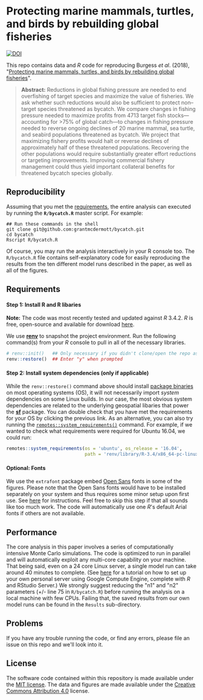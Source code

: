 # Protecting marine mammals, turtles, and birds by rebuilding global fisheries

[![DOI](https://zenodo.org/badge/DOI/10.5281/zenodo.1188538.svg)](https://doi.org/10.5281/zenodo.1188538)

This repo contains data and *R* code for reproducing Burgess *et al*. (2018), "[Protecting marine mammals, turtles, and birds by rebuilding global fisheries](http://dx.doi.org/10.1126/science.aao4248)". 

> **Abstract:** Reductions in global fishing pressure are needed to end overfishing of target species and maximize the value of fisheries. We ask whether such reductions would also be sufficient to protect non–target species threatened as bycatch. We compare changes in fishing pressure needed to maximize profits from 4713 target fish stocks—accounting for >75% of global catch—to changes in fishing pressure needed to reverse ongoing declines of 20 marine mammal, sea turtle, and seabird populations threatened as bycatch. We project that maximizing fishery profits would halt or reverse declines of approximately half of these threatened populations. Recovering the other populations would require substantially greater effort reductions or targeting improvements. Improving commercial fishery management could thus yield important collateral benefits for threatened bycatch species globally.

## Reproducibility

Assuming that you met the [requirements](#requirements), the entire analysis can executed by running the **`R/bycatch.R`** master script. For example:

```
## Run these commands in the shell
git clone git@github.com:grantmcdermott/bycatch.git
cd bycatch
Rscript R/bycatch.R
```

Of course, you may run the analysis interactively in your R console too. The `R/bycatch.R` file contains self-explanatory code for easily reproducing the results from the ten different model runs described in the paper, as well as all of the figures.

## Requirements

#### Step 1: Install R and R libaries

**Note:** The code was most recently tested and updated against *R* 3.4.2. *R* is free, open-source and available for download [here](https://www.r-project.org/).

We use [**renv**](https://rstudio.github.io/renv/) to snapshot the project environment. Run the following command(s) from your *R* console to pull in all of the necessary libraries.

```r
# renv::init()   ## Only necessary if you didn't clone/open the repo as an RStudio project
renv::restore()  ## Enter "y" when prompted
```

#### Step 2: Install system dependencies (only if applicable)

While the `renv::restore()` command above should install [package binaries](https://packagemanager.rstudio.com/) on most operating systems (OS), it will not necessarily import *system* dependencies on some Linux builds. In our case, the most obvious system dependencies are related to the underlying geospatial libaries that power the [**sf**](https://r-spatial.github.io/sf/#installing) package. You can double check that you have met the requirements for your OS by clicking the previous link. As an alternative, you can also try running the [`remotes::system_requirements()`](https://remotes.r-lib.org/reference/system_requirements.html) command. For example, if we wanted to check what requirements were required for Ubuntu 16.04, we could run:

```r
remotes::system_requirements(os = 'ubuntu', os_release = '16.04', 
                             path = 'renv/library/R-3.4/x86_64-pc-linux-gnu/sf/')
```

#### Optional: Fonts

We use the `extrafont` package embed [Open Sans](https://fonts.google.com/specimen/Open+Sans) fonts in some of the figures. Please note that the Open Sans fonts would have to be installed separately on your system and thus requires some minor setup upon first use. See [here](https://github.com/wch/extrafont/blob/master/README.md) for instructions. Feel free to skip this step if that all sounds like too much work. The code will automatically use one *R*'s default Arial fonts if others are not available.

## Performance

The core analysis in this paper involves a series of computationally intensive Monte Carlo simulations. The code is optimized to run in parallel and will automatically exploit any multi-core capability on your machine. That being said, even on a 24 core Linux server, a single model run can take around 40 minutes to complete. (See [here](http://grantmcdermott.com/2017/05/30/rstudio-server-compute-engine/) for a tutorial on how to set up your own personal server using Google Compute Engine, complete with *R* and RStudio Server.) We strongly suggest reducing the "n1" and "n2" parameters (+/- line 75 in `R/bycatch.R`) before running the analysis on a local machine with few CPUs. Failing that, the saved results from our own model runs can be found in the `Results` sub-directory.

## Problems

If you have any trouble running the code, or find any errors, please file an issue on this repo and we'll look into it.

## License

The software code contained within this repository is made available under the [MIT license](http://opensource.org/licenses/mit-license.php). The data and figures are made available under the [Creative Commons Attribution 4.0](https://creativecommons.org/licenses/by/4.0/) license.

